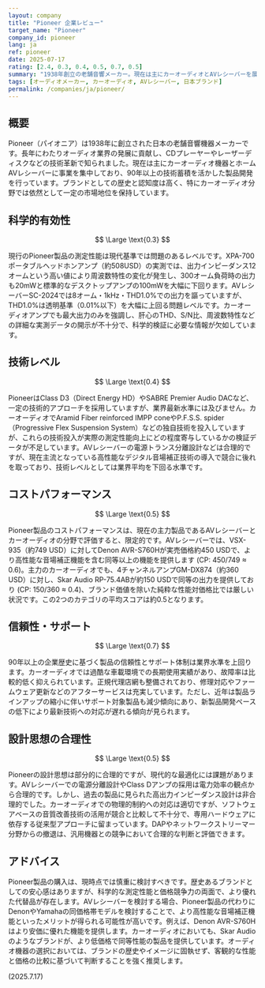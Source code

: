 ```yaml
---
layout: company
title: "Pioneer 企業レビュー"
target_name: "Pioneer"
company_id: pioneer
lang: ja
ref: pioneer
date: 2025-07-17
rating: [2.4, 0.3, 0.4, 0.5, 0.7, 0.5]
summary: "1938年創立の老舗音響メーカー。現在は主にカーオーディオとAVレシーバーを展開するが、測定性能と価格競争力の両面で現代的な代替品に劣る状況。"
tags: [オーディオメーカー, カーオーディオ, AVレシーバー, 日本ブランド]
permalink: /companies/ja/pioneer/
---
```


## 概要

Pioneer（パイオニア）は1938年に創立された日本の老舗音響機器メーカーです。長年にわたりオーディオ業界の発展に貢献し、CDプレーヤーやレーザーディスクなどの技術革新で知られました。現在は主にカーオーディオ機器とホームAVレシーバーに事業を集中しており、90年以上の技術蓄積を活かした製品開発を行っています。ブランドとしての歴史と認知度は高く、特にカーオーディオ分野では依然として一定の市場地位を保持しています。

## 科学的有効性

$$ \Large \text{0.3} $$

現行のPioneer製品の測定性能は現代基準では問題のあるレベルです。XPA-700ポータブルヘッドホンアンプ（約508USD）の実測では、出力インピーダンス12オームという高い値により周波数特性の変化が発生し、300オーム負荷時の出力も20mWと標準的なデスクトップアンプの100mWを大幅に下回ります。AVレシーバーSC-2024では8オーム・1kHz・THD1.0%での出力を謳っていますが、THD1.0%は透明基準（0.01%以下）を大幅に上回る問題レベルです。カーオーディオアンプでも最大出力のみを強調し、肝心のTHD、S/N比、周波数特性などの詳細な実測データの開示が不十分で、科学的検証に必要な情報が欠如しています。

## 技術レベル

$$ \Large \text{0.4} $$

PioneerはClass D3（Direct Energy HD）やSABRE Premier Audio DACなど、一定の技術的アプローチを採用していますが、業界最新水準には及びません。カーオーディオでAramid Fiber reinforced IMPP coneやP.F.S.S. spider（Progressive Flex Suspension System）などの独自技術を投入していますが、これらの技術投入が実際の測定性能向上にどの程度寄与しているかの検証データが不足しています。AVレシーバーの電源トランス分離設計などは合理的ですが、現在主流となっている高性能なデジタル音場補正技術の導入で競合に後れを取っており、技術レベルとしては業界平均を下回る水準です。

## コストパフォーマンス

$$ \Large \text{0.5} $$

Pioneer製品のコストパフォーマンスは、現在の主力製品であるAVレシーバーとカーオーディオの分野で評価すると、限定的です。AVレシーバーでは、VSX-935（約749 USD）に対してDenon AVR-S760Hが実売価格約450 USDで、より高性能な音場補正機能を含む同等以上の機能を提供します (CP: 450/749 ≈ 0.6)。主力のカーオーディオでも、4チャンネルアンプGM-DX874（約360 USD）に対し、Skar Audio RP-75.4ABが約150 USDで同等の出力を提供しており (CP: 150/360 ≈ 0.4)、ブランド価値を除いた純粋な性能対価格比では厳しい状況です。この2つのカテゴリの平均スコアは約0.5となります。

## 信頼性・サポート

$$ \Large \text{0.7} $$

90年以上の企業歴史に基づく製品の信頼性とサポート体制は業界水準を上回ります。カーオーディオでは過酷な車載環境での長期使用実績があり、故障率は比較的低く抑えられています。正規代理店網も整備されており、修理対応やファームウェア更新などのアフターサービスは充実しています。ただし、近年は製品ラインアップの縮小に伴いサポート対象製品も減少傾向にあり、新製品開発ペースの低下により最新技術への対応が遅れる傾向が見られます。

## 設計思想の合理性

$$ \Large \text{0.5} $$

Pioneerの設計思想は部分的に合理的ですが、現代的な最適化には課題があります。AVレシーバーでの電源分離設計やClass Dアンプの採用は電力効率の観点から合理的です。しかし、過去の製品に見られた高出力インピーダンス設計は非合理的でした。カーオーディオでの物理的制約への対応は適切ですが、ソフトウェアベースの音質改善技術の活用が競合と比較して不十分で、専用ハードウェアに依存する従来型アプローチに留まっています。DAPやネットワークストリーマー分野からの撤退は、汎用機器との競争において合理的な判断と評価できます。

## アドバイス

Pioneer製品の購入は、現時点では慎重に検討すべきです。歴史あるブランドとしての安心感はありますが、科学的な測定性能と価格競争力の両面で、より優れた代替品が存在します。AVレシーバーを検討する場合、Pioneer製品の代わりにDenonやYamahaの同価格帯モデルを検討することで、より高性能な音場補正機能といったメリットが得られる可能性が高いです。例えば、Denon AVR-S760Hはより安価に優れた機能を提供します。カーオーディオにおいても、Skar Audioのようなブランドが、より低価格で同等性能の製品を提供しています。オーディオ機器の選択においては、ブランドの歴史やイメージに固執せず、客観的な性能と価格の比較に基づいて判断することを強く推奨します。

(2025.7.17)